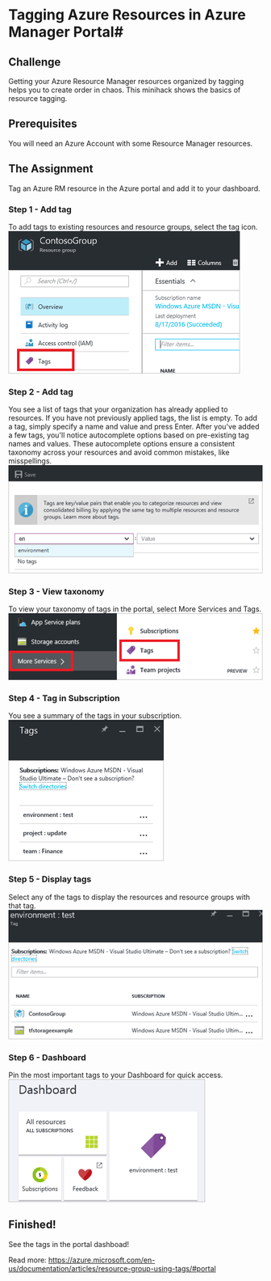 # Tagging Azure Resources in Azure Manager Portal#

## Challenge ##
Getting your Azure Resource Manager resources organized by tagging helps you to create order in chaos. This minihack shows the basics of resource tagging.

## Prerequisites ##
You will need an Azure Account with some Resource Manager resources.

## The Assignment ##
Tag an Azure RM resource in the Azure portal and add it to your dashboard.

### Step 1 - Add tag ###
To add tags to existing resources and resource groups, select the tag icon.
![Image of Tags part on resource and resource group blades](./select-tag-icon.png)

### Step 2 - Add tag ###
You see a list of tags that your organization has already applied to resources. If you have not previously applied tags, the list is empty. To add a tag, simply specify a name and value and press Enter. After you've added a few tags, you'll notice autocomplete options based on pre-existing tag names and values. These autocomplete options ensure a consistent taxonomy across your resources and avoid common mistakes, like misspellings.
![Image of Tag resources with name/value pairs](./tag-resources.png)

### Step 3 - View taxonomy ###
To view your taxonomy of tags in the portal, select More Services and Tags.
![Image of Find tags via the Browse hub](./browse-tags.png)

### Step 4 - Tag in Subscription ###
You see a summary of the tags in your subscription.
![Image of Show all tags](./tag-taxonomy.png)

### Step 5 - Display tags ###
Select any of the tags to display the resources and resource groups with that tag.
![Image of Show tagged resources](./show-tagged-resources.png)

### Step 6 - Dashboard ###
Pin the most important tags to your Dashboard for quick access.
![Image of Pin tags to the Startboard](./show-pinned-tag.png)

## Finished! ##
See the tags in the portal dashboad!


Read more: https://azure.microsoft.com/en-us/documentation/articles/resource-group-using-tags/#portal
